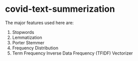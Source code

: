 # covid-text-summerization

The major features used here are:
1. Stopwords
2. Lemmatization
3. Porter Stemmer
4. Frequency Distribution
5. Term Frequency Inverse Data Frequency (TFIDF) Vectorizer
